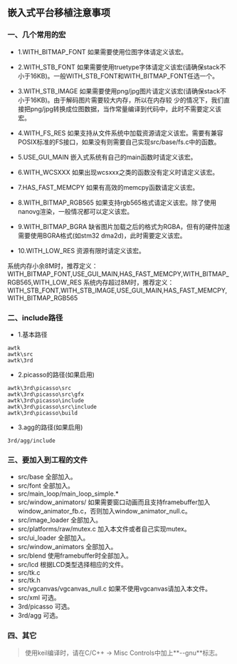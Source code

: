 ## 嵌入式平台移植注意事项

### 一、几个常用的宏

* 1.WITH\_BITMAP\_FONT 如果需要使用位图字体请定义该宏。

* 2.WITH\_STB\_FONT 如果需要使用truetype字体请定义该宏(请确保stack不小于16KB)。一般WITH\_STB\_FONT和WITH\_BITMAP\_FONT任选一个。

* 3.WITH\_STB\_IMAGE 如果需要使用png/jpg图片请定义该宏(请确保stack不小于16KB)。由于解码图片需要较大内存，所以在内存较
少的情况下，我们直接把png/jpg转换成位图数据，当作常量编译到代码中，此时不需要定义该宏。 

* 4.WITH\_FS\_RES 如果支持从文件系统中加载资源请定义该宏。需要有兼容POSIX标准的FS接口，如果没有则需要自己实现src/base/fs.c中的函数。

* 5.USE\_GUI\_MAIN 嵌入式系统有自己的main函数时请定义该宏。

* 6.WITH\_WCSXXX 如果出现wcsxxx之类的函数没有定义时请定义该宏。

* 7.HAS\_FAST\_MEMCPY 如果有高效的memcpy函数请定义该宏。

* 8.WITH\_BITMAP\_RGB565 如果支持rgb565格式请定义该宏。除了使用nanovg渲染，一般情况都可以定义该宏。

* 9.WITH\_BITMAP\_BGRA 缺省图片加载之后的格式为RGBA，但有的硬件加速需要使用BGRA格式(如stm32 dma2d)，此时需要定义该宏。

* 10.WITH\_LOW\_RES 资源有限时请定义该宏。

系统内存小余8M时，推荐定义：WITH\_BITMAP\_FONT,USE\_GUI\_MAIN,HAS\_FAST\_MEMCPY,WITH\_BITMAP\_RGB565,WITH\_LOW\_RES
系统内存超过8M时，推荐定义：WITH\_STB\_FONT,WITH\_STB\_IMAGE,USE\_GUI\_MAIN,HAS\_FAST\_MEMCPY,WITH\_BITMAP\_RGB565

### 二、include路径

* 1.基本路径

```
awtk
awtk\src
awtk\3rd
```

* 2.picasso的路径(如果启用)

```
awtk\3rd\picasso\src
awtk\3rd\picasso\src\gfx
awtk\3rd\picasso\include
awtk\3rd\picasso\src\include
awtk\3rd\picasso\build
```

* 3.agg的路径(如果启用)

```
3rd/agg/include
```

### 三、要加入到工程的文件

* src/base 全部加入。
* src/font 全部加入。
* src/main\_loop/main\_loop\_simple.*
* src/window\_animators/ 如果需要窗口动画而且支持framebuffer加入window\_animator\_fb.c，否则加入window\_animator\_null.c。
* src/image_loader 全部加入。
* src/platforms/raw/mutex.c 加入本文件或者自己实现mutex。
* src/ui\_loader 全部加入。
* src/window_animators 全部加入。
* src/blend 使用framebuffer时全部加入。
* src/lcd 根据LCD类型选择相应的文件。
* src/tk.c
* src/tk.h 
* src/vgcanvas/vgcanvas\_null.c 如果不使用vgcanvas请加入本文件。
* src/xml 可选。
* 3rd/picasso 可选。
* 3rd/agg 可选。

### 四、其它

> 使用keil编译时，请在C/C++ -> Misc Controls中加上**--gnu**标志。


